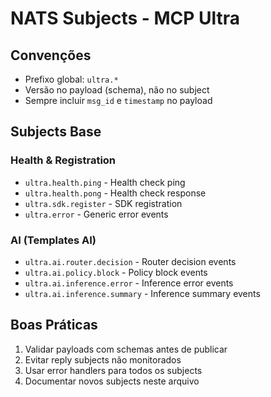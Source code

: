 # NATS Subjects - MCP Ultra

## Convenções
- Prefixo global: `ultra.*`
- Versão no payload (schema), não no subject
- Sempre incluir `msg_id` e `timestamp` no payload

## Subjects Base

### Health & Registration
- `ultra.health.ping` - Health check ping
- `ultra.health.pong` - Health check response
- `ultra.sdk.register` - SDK registration
- `ultra.error` - Generic error events

### AI (Templates AI)
- `ultra.ai.router.decision` - Router decision events
- `ultra.ai.policy.block` - Policy block events
- `ultra.ai.inference.error` - Inference error events
- `ultra.ai.inference.summary` - Inference summary events

## Boas Práticas
1. Validar payloads com schemas antes de publicar
2. Evitar reply subjects não monitorados
3. Usar error handlers para todos os subjects
4. Documentar novos subjects neste arquivo

